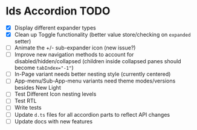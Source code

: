 # Ids Accordion TODO

- [x] Display different expander types
- [x] Clean up Toggle functionality (better value store/checking on `expanded` setter)
- [ ] Animate the +/- sub-expander icon (new issue?)
- [ ] Improve new navigation methods to account for disabled/hidden/collapsed (children inside collapsed panes should become `tabIndex="-1"`)
- [ ] In-Page variant needs better nesting style (currently centered)
- [ ] App-menu/Sub-App-menu variants need theme modes/versions besides New Light
- [ ] Test Different Icon nesting levels
- [ ] Test RTL
- [ ] Write tests
- [ ] Update `d.ts` files for all accordion parts to reflect API changes
- [ ] Update docs with new features

